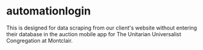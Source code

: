 # automationlogin
This is designed for data scraping from our client's website without entering their database in the auction mobile app for The Unitarian Universalist Congregation at Montclair.
